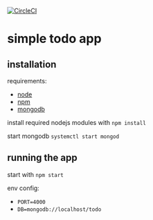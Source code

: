 [![CircleCI](https://circleci.com/gh/ntibi/teaching_todo.svg?style=svg)](https://app.circleci.com/github/ntibi/teaching_todo/pipelines)
# simple todo app

## installation
requirements:
- [node](https://nodejs.org/en/download/)
- [npm](https://www.npmjs.com/get-npm)
- [mongodb](https://docs.mongodb.com/manual/administration/install-community/)

install required nodejs modules with `npm install`

start mongodb `systemctl start mongod`

## running the app
start with `npm start`

env config:
- `PORT=4000`
- `DB=mongodb://localhost/todo`
